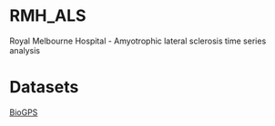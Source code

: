 # RMH_ALS
Royal Melbourne Hospital - Amyotrophic lateral sclerosis time series analysis 

# Datasets
[BioGPS](http://biogps.org/dataset/tag/amyotrophic%20lateral%20sclerosis/)
